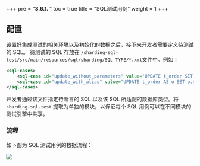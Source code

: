 +++
pre = "<b>3.6.1. </b>"
toc = true
title = "SQL测试用例"
weight = 1
+++

## 配置

设置好集成测试的相关环境以及初始化的数据之后，接下来开发者需要定义待测试的 SQL。
待测试的 SQL 存放在 `/sharding-sql-test/src/main/resources/sql/sharding/SQL-TYPE/*.xml`文件中。例如：

```xml
<sql-cases>
    <sql-case id="update_without_parameters" value="UPDATE t_order SET status = 'update' WHERE order_id = 1000 AND user_id = 10" />
    <sql-case id="update_with_alias" value="UPDATE t_order AS o SET o.status = ? WHERE o.order_id = ? AND o.user_id = ?" db-types="MySQL,H2" />
</sql-cases>
```

开发者通过该文件指定待断言的 SQL 以及该 SQL 所适配的数据库类型。将 `sharding-sql-test` 提取为单独的模块，以保证每个 SQL 用例可以在不同模块的测试引擎中共享。

### 流程

如下图为 SQL 测试用例的数据流程：

![](https://shardingsphere.apache.org/document/current/img/test-engine/sql-case.jpg)
